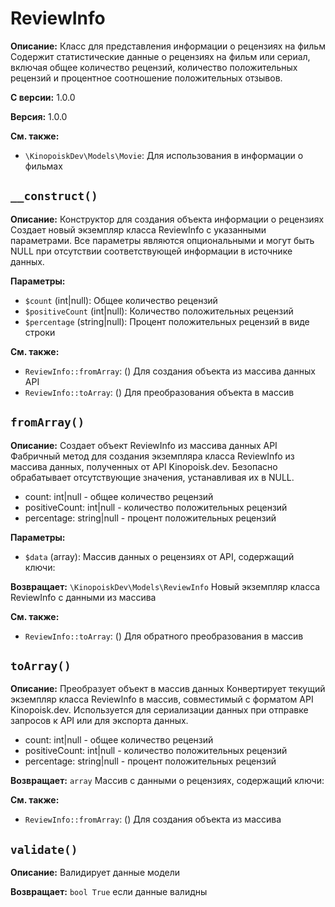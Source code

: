 # ReviewInfo

**Описание:** Класс для представления информации о рецензиях на фильм
Содержит статистические данные о рецензиях на фильм или сериал,
включая общее количество рецензий, количество положительных рецензий
и процентное соотношение положительных отзывов.

**С версии:** 1.0.0

**Версия:** 1.0.0

**См. также:**

* `\KinopoiskDev\Models\Movie`: Для использования в информации о фильмах

## `__construct()`

**Описание:** Конструктор для создания объекта информации о рецензиях
Создает новый экземпляр класса ReviewInfo с указанными параметрами.
Все параметры являются опциональными и могут быть NULL при отсутствии
соответствующей информации в источнике данных.

**Параметры:**

* `$count` (int|null): Общее количество рецензий
* `$positiveCount` (int|null): Количество положительных рецензий
* `$percentage` (string|null): Процент положительных рецензий в виде строки

**См. также:**

* `ReviewInfo::fromArray`: () Для создания объекта из массива данных API
* `ReviewInfo::toArray`: () Для преобразования объекта в массив

## `fromArray()`

**Описание:** Создает объект ReviewInfo из массива данных API
Фабричный метод для создания экземпляра класса ReviewInfo из массива данных,
полученных от API Kinopoisk.dev. Безопасно обрабатывает отсутствующие
значения, устанавливая их в NULL.
- count: int|null - общее количество рецензий
- positiveCount: int|null - количество положительных рецензий
- percentage: string|null - процент положительных рецензий

**Параметры:**

* `$data` (array): Массив данных о рецензиях от API, содержащий ключи:

**Возвращает:** `\KinopoiskDev\Models\ReviewInfo` Новый экземпляр класса ReviewInfo с данными из массива

**См. также:**

* `ReviewInfo::toArray`: () Для обратного преобразования в массив

## `toArray()`

**Описание:** Преобразует объект в массив данных
Конвертирует текущий экземпляр класса ReviewInfo в массив,
совместимый с форматом API Kinopoisk.dev. Используется для сериализации
данных при отправке запросов к API или для экспорта данных.
- count: int|null - общее количество рецензий
- positiveCount: int|null - количество положительных рецензий
- percentage: string|null - процент положительных рецензий

**Возвращает:** `array` Массив с данными о рецензиях, содержащий ключи:

**См. также:**

* `ReviewInfo::fromArray`: () Для создания объекта из массива

## `validate()`

**Описание:** Валидирует данные модели

**Возвращает:** `bool True` если данные валидны

